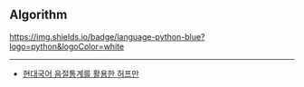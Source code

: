 ## Algorithm

https://img.shields.io/badge/language-python-blue?logo=python&logoColor=white

- - -
- [현대국어 음절통계를 활용한 허프만 ](URL "URL 제목")
